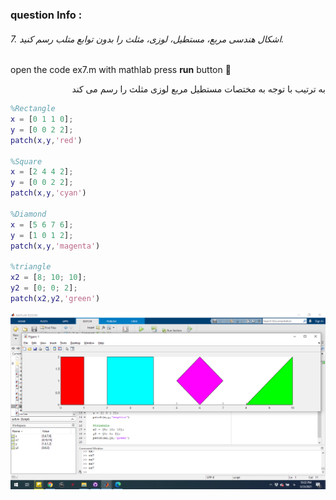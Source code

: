 
### question Info :

###### 7. اشکال هندسی مربع، مستطیل، لوزی، مثلث را بدون توابع متلب رسم کنید.

open the code ex7.m with mathlab press **run** button :rocket: 

<div dir = "rtl">
به ترتیب با توجه به مختصات مستطیل مربع لوزی مثلث را رسم می کند
</div>

```matlab
%Rectangle
x = [0 1 1 0];
y = [0 0 2 2];
patch(x,y,'red')

%Square
x = [2 4 4 2];
y = [0 0 2 2];
patch(x,y,'cyan')

%Diamond
x = [5 6 7 6];
y = [1 0 1 2];
patch(x,y,'magenta')

%triangle
x2 = [8; 10; 10];
y2 = [0; 0; 2];
patch(x2,y2,'green')
```

![img](https://github.com/semnan-university-ai/image-processing-class/blob/main/excersiecs/mohammadhoseinazad/7/ex7.png)
